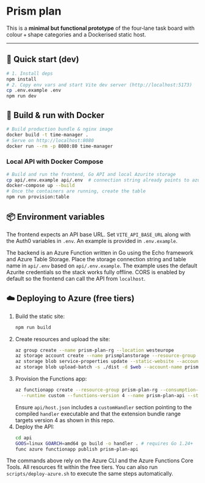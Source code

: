 # Prism plan

This is a **minimal but functional prototype** of the four‑lane task board with colour + shape categories and a Dockerised static host.

---
## 🚀 Quick start (dev)
```bash
# 1. Install deps
npm install
# 2. Copy env vars and start Vite dev server (http://localhost:5173)
cp .env.example .env
npm run dev
```

## 🐳 Build & run with Docker
```bash
# Build production bundle & nginx image
docker build -t time-manager .
# Serve on http://localhost:8080
docker run --rm -p 8080:80 time-manager
```

### Local API with Docker Compose
```bash
# Build and run the frontend, Go API and local Azurite storage
cp api/.env.example api/.env  # connection string already points to azurite
docker-compose up --build
# Once the containers are running, create the table
npm run provision:table
```

## 📦 Environment variables
The frontend expects an API base URL. Set `VITE_API_BASE_URL` along with the Auth0 variables in `.env`.
An example is provided in `.env.example`.

The backend is an Azure Function written in Go using the Echo framework and Azure Table Storage. Place the storage connection string and table name in `api/.env` based on `api/.env.example`. The example uses the default Azurite credentials so the stack works fully offline. CORS is enabled by default so the frontend can call the API from `localhost`.

## ☁️ Deploying to Azure (free tiers)
1. Build the static site:
   ```bash
   npm run build
   ```
2. Create resources and upload the site:
   ```bash
   az group create --name prism-plan-rg --location westeurope
   az storage account create --name prismplanstorage --resource-group prism-plan-rg --sku Standard_LRS
   az storage blob service-properties update --static-website --account-name prismplanstorage --index-document index.html
   az storage blob upload-batch -s ./dist -d $web --account-name prismplanstorage
   ```
3. Provision the Functions app:
   ```bash
   az functionapp create --resource-group prism-plan-rg --consumption-plan-location westeurope \
     --runtime custom --functions-version 4 --name prism-plan-api --storage-account prismplanstorage
   ```
   Ensure `api/host.json` includes a `customHandler` section pointing to the compiled `handler` executable and that the extension bundle range targets version 4 as shown in this repo.
4. Deploy the API:
   ```bash
   cd api
   GOOS=linux GOARCH=amd64 go build -o handler . # requires Go 1.24+
   func azure functionapp publish prism-plan-api
   ```

The commands above rely on the Azure CLI and the Azure Functions Core Tools. All resources fit within the free tiers.
You can also run `scripts/deploy-azure.sh` to execute the same steps automatically.
